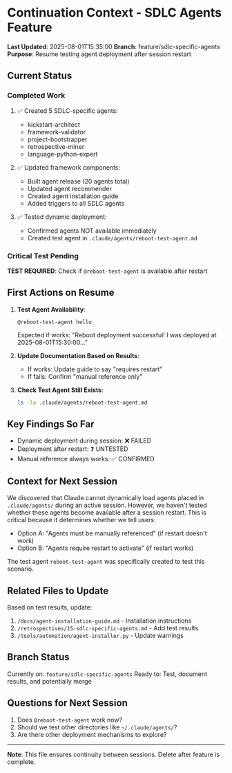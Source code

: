 # Continuation Context - SDLC Agents Feature

**Last Updated**: 2025-08-01T15:35:00
**Branch**: feature/sdlc-specific-agents
**Purpose**: Resume testing agent deployment after session restart

## Current Status

### Completed Work
1. ✅ Created 5 SDLC-specific agents:
   - kickstart-architect
   - framework-validator
   - project-bootstrapper
   - retrospective-miner
   - language-python-expert

2. ✅ Updated framework components:
   - Built agent release (20 agents total)
   - Updated agent recommender
   - Created agent installation guide
   - Added triggers to all SDLC agents

3. ✅ Tested dynamic deployment:
   - Confirmed agents NOT available immediately
   - Created test agent in `.claude/agents/reboot-test-agent.md`

### Critical Test Pending

**TEST REQUIRED**: Check if `@reboot-test-agent` is available after restart

## First Actions on Resume

1. **Test Agent Availability**:
   ```
   @reboot-test-agent hello
   ```

   Expected if works: "Reboot deployment successful! I was deployed at 2025-08-01T15:30:00..."

2. **Update Documentation Based on Results**:
   - If works: Update guide to say "requires restart"
   - If fails: Confirm "manual reference only"

3. **Check Test Agent Still Exists**:
   ```bash
   ls -la .claude/agents/reboot-test-agent.md
   ```

## Key Findings So Far

- Dynamic deployment during session: ❌ FAILED
- Deployment after restart: ❓ UNTESTED
- Manual reference always works: ✅ CONFIRMED

## Context for Next Session

We discovered that Claude cannot dynamically load agents placed in `.claude/agents/` during an active session. However, we haven't tested whether these agents become available after a session restart. This is critical because it determines whether we tell users:

- Option A: "Agents must be manually referenced" (if restart doesn't work)
- Option B: "Agents require restart to activate" (if restart works)

The test agent `reboot-test-agent` was specifically created to test this scenario.

## Related Files to Update

Based on test results, update:
1. `/docs/agent-installation-guide.md` - Installation instructions
2. `/retrospectives/15-sdlc-specific-agents.md` - Add test results
3. `/tools/automation/agent-installer.py` - Update warnings

## Branch Status

Currently on: `feature/sdlc-specific-agents`
Ready to: Test, document results, and potentially merge

## Questions for Next Session

1. Does `@reboot-test-agent` work now?
2. Should we test other directories like `~/.claude/agents/`?
3. Are there other deployment mechanisms to explore?

---

**Note**: This file ensures continuity between sessions. Delete after feature is complete.

